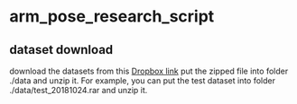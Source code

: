 # arm_pose_research_script

## dataset download
download the datasets from this [Dropbox link](https://www.dropbox.com/sh/etvx8edkweco97u/AABQkjEIGJOwXy09AdAQDqWRa?dl=0)
put the zipped file into folder ./data and unzip it. For example, you can put the test dataset into folder ./data/test_20181024.rar and unzip it. 
